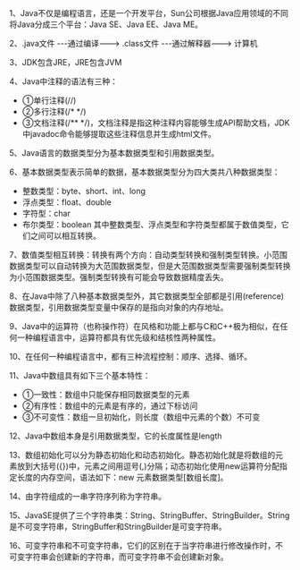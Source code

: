 1、Java不仅是编程语言，还是一个开发平台，Sun公司根据Java应用领域的不同将Java分成三个平台：Java SE、Java EE、Java ME。

2、.java文件   ---通过编译--->   .class文件   ---通过解释器--->   计算机

3、JDK包含JRE，JRE包含JVM

4、Java中注释的语法有三种：
- ①单行注释(//)
- ②多行注释(/*  */)
- ③文档注释(/**  */)，文档注释是指这种注释内容能够生成API帮助文档，JDK中javadoc命令能够提取这些注释信息并生成html文件。

5、Java语言的数据类型分为基本数据类型和引用数据类型。

6、基本数据类型表示简单的数据，基本数据类型分为四大类共八种数据类型：
- 整数类型：byte、short、int、long
- 浮点类型：float、double
- 字符型：char
- 布尔类型：boolean
其中整数类型、浮点类型和字符类型都属于数值类型，它们之间可以相互转换。

7、数值类型相互转换：转换有两个方向：自动类型转换和强制类型转换。小范围数据类型可以自动转换为大范围数据类型，但是大范围数据类型需要强制类型转换为小范围数据类型。强制类型转换有可能会导致数据精度丢失。

8、在Java中除了八种基本数据类型外，其它数据类型全部都是引用(reference)数据类型，引用数据类型变量中保存的是指向对象的内存地址。

9、Java中的运算符（也称操作符）在风格和功能上都与C和C++极为相似，在任何一种编程语言中，运算符都具有优先级和结核性两种属性。

10、在任何一种编程语言中，都有三种流程控制：顺序、选择、循环。

11、Java中数组具有如下三个基本特性：
- ①一致性：数组中只能保存相同数据类型的元素
- ②有序性：数组中的元素是有序的，通过下标访问
- ③不可变性：数组一旦初始化，则长度（数组中元素的个数）不可变

12、Java中数组本身是引用数据类型，它的长度属性是length

13、数组初始化可以分为静态初始化和动态初始化。静态初始化就是将数组的元素放到大括号({})中，元素之间用逗号(,)分隔；动态初始化使用new运算符分配指定长度的内存空间，语法如下：new 元素数据类型[数组长度]。

14、由字符组成的一串字符序列称为字符串。

15、JavaSE提供了三个字符串类：String、StringBuffer、StringBuilder。String是不可变字符串，StringBuffer和StringBuilder是可变字符串。

16、可变字符串和不可变字符串，它们的区别在于当字符串进行修改操作时，不可变字符串会创建新的字符串，而可变字符串不会创建新对象。
